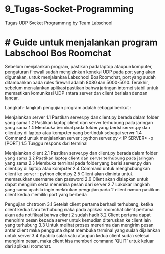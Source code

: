 # 9_Tugas-Socket-Programming
Tugas UDP Socket Programming by Team Labschool

# # Guide untuk menjalankan program Labschool Bos Roomchat
Sebelum menjalankan program, pastikan pada laptop ataupun komputer, pengaturan firewall sudah mengizinkan koneksi UDP pada port yang akan digunakan, untuk menjalankan Labschool Bos Roomchat, port yang sudah ditambahkan pada rules firewall adalah 8080 dan 5000-5010. Terakhir, sebelum menjalankan aplikasi pastikan bahwa jaringan internet stabil untuk memastikan komunikasi UDP antara server dan client berjalan dengan lancar.

Langkah- langkah pengujian program adalah sebagai berikut : 

Menjalankan server
1.1 Pastikan server.py dan client.py berada dalam folder yang sama
1.2 Pastikan laptop client dan server terhubung pada jaringan yang sama
1.3 Membuka terminal pada folder yang berisi server.py dan client.py di laptop atau komputer yang bertindak sebagai server
1.4 Command untuk menjalankan server : 
      python server.py < IP SERVER> -p [PORT]
1.5 Tunggu respons dari terminal 


Menjalankan client
2.1 Pastikan server.py dan client.py berada dalam folder yang sama
2.2 Pastikan laptop client dan server terhubung pada jaringan yang sama
2.3 Membuka terminal pada folder yang berisi server.py dan client.py di laptop atau komputer
2.4 Command untuk menghubungkan client ke server : 
      python client.py <IP SERVER> <PORT SERVER> <PORT CLIENT>
2.5 Client akan diminta untuk memasukkan username dan password
2.6 Client akan disiapkan untuk dapat mengirim serta menerima pesan dari server
	2.7 Lakukan langkah yang sama apabila ingin melakukan pengujian pada 2 client namun
	      pastikan client kedua memiliki port yang berbeda


Pengujian chatroom
3.1 Setelah client pertama berhasil terhubung, ketika client kedua baru terhubung maka 
      pada aplikasi roomchat client pertama akan ada notifikasi bahwa client 2 sudah hadir
3.2 Client pertama dapat mengirim pesan kepada server untuk kemudian diteruskan ke 
      client lain yang terhubung
3.3 Untuk melihat proses menerima dan mengirim pesan antar client maka pengguna 
      dapat membuka terminal yang sudah dijalankan untuk server
3.4 Apabila salah satu ataupun kedua client sudah selesai mengirim pesan, maka client
      bisa memberi command ‘QUIT’ untuk keluar dari aplikasi roomchat.
